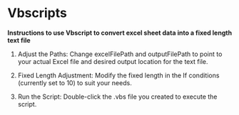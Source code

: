 # Vbscripts

**Instructions to use Vbscript to convert excel sheet data into a fixed length text file**

1. Adjust the Paths: Change excelFilePath and outputFilePath to point to your actual Excel file and desired output location for the text file.

2. Fixed Length Adjustment: Modify the fixed length in the If conditions (currently set to 10) to suit your needs.

3. Run the Script: Double-click the .vbs file you created to execute the script.
